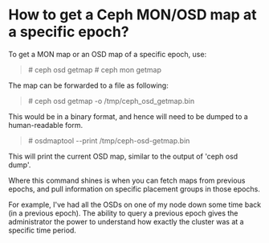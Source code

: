 # How to get a Ceph MON/OSD map at a specific epoch?


To get a MON map or an OSD map of a specific epoch, use:

> \# ceph osd getmap <epoch-value> # ceph mon getmap <epoch-value>

The map can be forwarded to a file as following:

> \# ceph osd getmap <epoch-value> -o /tmp/ceph\_osd\_getmap.bin

This would be in a binary format, and hence will need to be dumped to a human-readable form.

> \# osdmaptool --print /tmp/ceph-osd-getmap.bin

This will print the current OSD map, similar to the output of 'ceph osd dump'.

Where this command shines is when you can fetch maps from previous epochs, and pull information on specific placement groups in those epochs.

For example, I've had all the OSDs on one of my node down some time back (in a previous epoch). The ability to query a previous epoch gives the administrator the power to understand how exactly the cluster was at a specific time period.

